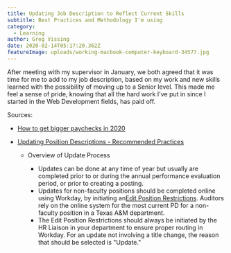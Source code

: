 ```yaml
---
title: Updating Job Description to Reflect Current Skills
subtitle: Best Practices and Methodology I'm using
category:
  - Learning
author: Greg Vissing
date: 2020-02-14T05:17:20.362Z
featureImage: uploads/working-macbook-computer-keyboard-34577.jpg
---
```

After meeting with my supervisor in January, we both agreed that it was time for me to add to my job description, based on my work and new skills learned with the possibility of moving up to a Senior level. This made me feel a sense of pride, knowing that all the hard work I've put in since I started in the Web Development fields, has paid off.

Sources:

* [How to get bigger paychecks in 2020](https://fearlesssalarynegotiation.com/get-your-next-raise/)
* [Updating Position Descriptions - Recommended Practices](https://employees.tamu.edu/compensation/resources/updating-position-descriptions/)

  * Overview of Update Process

    * Updates can be done at any time of year but usually are completed prior to or during the annual performance evaluation period, or prior to creating a posting.
    * Updates for non-faculty positions should be completed online using Workday, by initiating an[Edit Position Restrictions](https://employees.tamu.edu/compensation/job-changes/edit-position-restrictions/ "Edit Position Restrictions"). Auditors rely on the online system for the most current PD for a non-faculty position in a Texas A&M department.
    * The Edit Position Restrictions should always be initiated by the HR Liaison in your department to ensure proper routing in Workday. For an update not involving a title change, the reason that should be selected is "Update."
